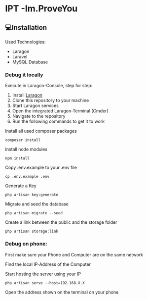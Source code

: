 # IPT -Im.ProveYou

## 💻Installation

Used Technologies:

* Laragon
* Laravel
* MySQL Database

### Debug it locally
Execute in Laragon-Console, step for step:
1. Install [Laragon](https://laragon.org/download/index.html)
2. Clone this repository to your machine
3. Start Laragon services
4. Open the integrated Laragon-Terminal (Cmder)
5. Navigate to the repository
6. Run the following commands to get it to work

Install all used composer packages
```
composer install
```
Install node modules

```
npm install
```

Copy .env.example to your .env file

```
cp .env.example .env
```

Generate a Key

```
php artisan key:generate
```

Migrate and seed the database

```
php artisan migrate --seed
```
Create a link between the public and the storage folder

```
php artisan storage:link
```


### Debug on phone:

First make sure your Phone and Computer are on the same network

Find the local IP-Address of the Computer

Start hosting the server using your IP
```
php artisan serve --host=192.168.X.X
````

Open the address shown on the terminal on your phone
